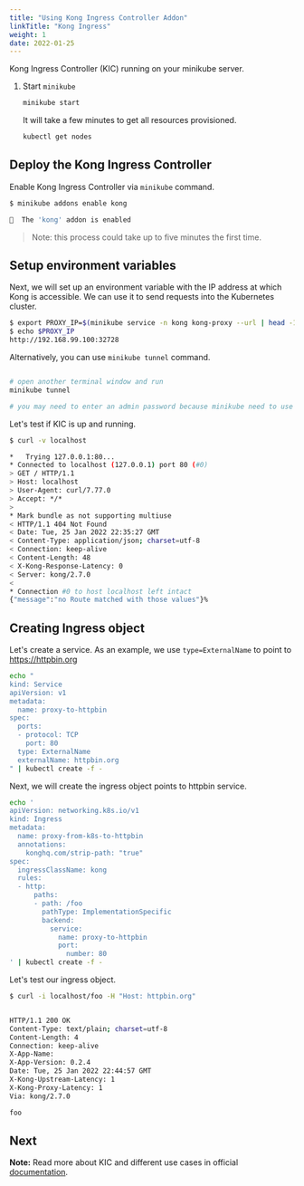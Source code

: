 ```yaml
---
title: "Using Kong Ingress Controller Addon"
linkTitle: "Kong Ingress"
weight: 1
date: 2022-01-25
---
```

Kong Ingress Controller (KIC) running on your minikube server.

1. Start `minikube`

   ```bash
   minikube start
   ```

   It will take a few minutes to get all resources provisioned.

   ```bash
   kubectl get nodes
   ```

## Deploy the Kong Ingress Controller

Enable Kong Ingress Controller via `minikube` command.

```bash
$ minikube addons enable kong

🌟  The 'kong' addon is enabled
```

> Note: this process could take up to five minutes the first time.

## Setup environment variables

Next, we will set up an environment variable with the IP address at which
Kong is accessible.
We can use it to send requests into the Kubernetes cluster.

```bash
$ export PROXY_IP=$(minikube service -n kong kong-proxy --url | head -1)
$ echo $PROXY_IP
http://192.168.99.100:32728
```

Alternatively, you can use `minikube tunnel` command.

```bash

# open another terminal window and run
minikube tunnel

# you may need to enter an admin password because minikube need to use ports 80 and 443 
```

Let's test if KIC is up and running.

```bash
$ curl -v localhost

*   Trying 127.0.0.1:80...
* Connected to localhost (127.0.0.1) port 80 (#0)
> GET / HTTP/1.1
> Host: localhost
> User-Agent: curl/7.77.0
> Accept: */*
>
* Mark bundle as not supporting multiuse
< HTTP/1.1 404 Not Found
< Date: Tue, 25 Jan 2022 22:35:27 GMT
< Content-Type: application/json; charset=utf-8
< Connection: keep-alive
< Content-Length: 48
< X-Kong-Response-Latency: 0
< Server: kong/2.7.0
<
* Connection #0 to host localhost left intact
{"message":"no Route matched with those values"}%
````

## Creating Ingress object

Let's create a service.
As an example, we use `type=ExternalName` to point to https://httpbin.org

```bash
echo "
kind: Service
apiVersion: v1
metadata:
  name: proxy-to-httpbin
spec:
  ports:
  - protocol: TCP
    port: 80
  type: ExternalName
  externalName: httpbin.org
" | kubectl create -f -
```

Next, we will create the ingress object points to httpbin service.

```bash
echo '
apiVersion: networking.k8s.io/v1
kind: Ingress
metadata:
  name: proxy-from-k8s-to-httpbin
  annotations:
    konghq.com/strip-path: "true"
spec:
  ingressClassName: kong
  rules:
  - http:
      paths:
      - path: /foo
        pathType: ImplementationSpecific
        backend:
          service:
            name: proxy-to-httpbin
            port:
              number: 80
' | kubectl create -f -
```

Let's test our ingress object.

```bash
$ curl -i localhost/foo -H "Host: httpbin.org"


HTTP/1.1 200 OK
Content-Type: text/plain; charset=utf-8
Content-Length: 4
Connection: keep-alive
X-App-Name:
X-App-Version: 0.2.4
Date: Tue, 25 Jan 2022 22:44:57 GMT
X-Kong-Upstream-Latency: 1
X-Kong-Proxy-Latency: 1
Via: kong/2.7.0

foo
```

## Next

**Note:** Read more about KIC and different use cases in official
[documentation](https://docs.konghq.com/kubernetes-ingress-controller/latest/guides/overview/).
